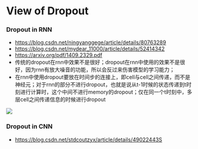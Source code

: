 # View of Dropout
### Dropout in RNN
+ https://blog.csdn.net/ningyanggege/article/details/80763289
+ https://blog.csdn.net/mydear_11000/article/details/52414342
+ https://arxiv.org/pdf/1409.2329.pdf
+ 传统的dropout在rnn中效果不是很好；dropout在rnn中使用的效果不是很好，因为rnn有放大噪音的功能，所以会反过来伤害模型的学习能力；
+ 在rnn中使用dropout要放在时间步的连接上，即cell与cell之间传递，而不是神经元；对于rnn的部分不进行dropout，也就是说从t-1时候的状态传递到t时刻进行计算时，这个中间不进行memory的dropout；仅在同一个t时刻中，多层cell之间传递信息的时候进行dropout

![](https://img-blog.csdn.net/20180621172742952?watermark/2/text/aHR0cHM6Ly9ibG9nLmNzZG4ubmV0L25pbmd5YW5nZ2VnZQ==/font/5a6L5L2T/fontsize/400/fill/I0JBQkFCMA==/dissolve/70)

### Dropout in CNN
+ https://blog.csdn.net/stdcoutzyx/article/details/49022443S
